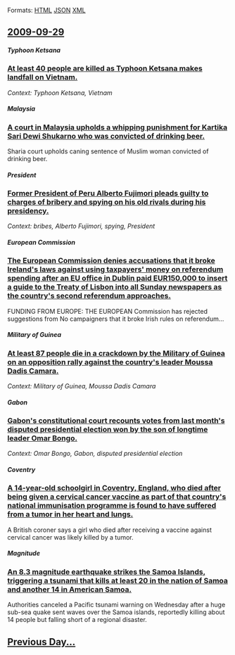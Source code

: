 
Formats: [HTML](2009/09/29/index.html)  [JSON](2009/09/29/index.json)  [XML](2009/09/29/index.xml)  

## [2009-09-29](/news/2009/09/29/index.md)

##### Typhoon Ketsana
### [ At least 40 people are killed as Typhoon Ketsana makes landfall on Vietnam. ](/news/2009/09/29/at-least-40-people-are-killed-as-typhoon-ketsana-makes-landfall-on-vietnam.md)
_Context: Typhoon Ketsana, Vietnam_

##### Malaysia
### [ A court in Malaysia upholds a whipping punishment for Kartika Sari Dewi Shukarno who was convicted of drinking beer. ](/news/2009/09/29/a-court-in-malaysia-upholds-a-whipping-punishment-for-kartika-sari-dewi-shukarno-who-was-convicted-of-drinking-beer.md)
Sharia court upholds caning sentence of Muslim woman convicted of drinking beer.

##### President
### [ Former President of Peru Alberto Fujimori pleads guilty to charges of bribery and spying on his old rivals during his presidency. ](/news/2009/09/29/former-president-of-peru-alberto-fujimori-pleads-guilty-to-charges-of-bribery-and-spying-on-his-old-rivals-during-his-presidency.md)
_Context: bribes, Alberto Fujimori, spying, President_

##### European Commission
### [ The European Commission denies accusations that it broke Ireland's laws against using taxpayers' money on referendum spending after an EU office in Dublin paid EUR150,000 to insert a guide to the Treaty of Lisbon into all Sunday newspapers as the country's second referendum approaches. ](/news/2009/09/29/the-european-commission-denies-accusations-that-it-broke-ireland-s-laws-against-using-taxpayers-money-on-referendum-spending-after-an-eu-o.md)
 FUNDING FROM EUROPE: THE EUROPEAN Commission has rejected suggestions from No campaigners that it broke Irish rules on referendum&hellip;

##### Military of Guinea
### [ At least 87 people die in a crackdown by the Military of Guinea on an opposition rally against the country's leader Moussa Dadis Camara. ](/news/2009/09/29/at-least-87-people-die-in-a-crackdown-by-the-military-of-guinea-on-an-opposition-rally-against-the-country-s-leader-moussa-dadis-camara.md)
_Context: Military of Guinea, Moussa Dadis Camara_

##### Gabon
### [ Gabon's constitutional court recounts votes from last month's disputed presidential election won by the son of longtime leader Omar Bongo. ](/news/2009/09/29/gabon-s-constitutional-court-recounts-votes-from-last-month-s-disputed-presidential-election-won-by-the-son-of-longtime-leader-omar-bongo.md)
_Context: Omar Bongo, Gabon, disputed presidential election_

##### Coventry
### [ A 14-year-old schoolgirl in Coventry, England, who died after being given a cervical cancer vaccine as part of that country's national immunisation programme is found to have suffered from a tumor in her heart and lungs. ](/news/2009/09/29/a-14-year-old-schoolgirl-in-coventry-england-who-died-after-being-given-a-cervical-cancer-vaccine-as-part-of-that-country-s-national-immu.md)
A British coroner says a girl who died after receiving a vaccine against cervical cancer was likely killed by a tumor.

##### Magnitude
### [ An 8.3 magnitude earthquake strikes the Samoa Islands, triggering a tsunami that kills at least 20 in the nation of Samoa and another 14 in American Samoa. ](/news/2009/09/29/an-8-3-magnitude-earthquake-strikes-the-samoa-islands-triggering-a-tsunami-that-kills-at-least-20-in-the-nation-of-samoa-and-another-14-in.md)
Authorities canceled a Pacific tsunami warning on Wednesday after a huge sub-sea quake sent waves over the Samoa islands, reportedly killing about 14 people but falling short of a regional disaster.

## [Previous Day...](/news/2009/09/28/index.md)

